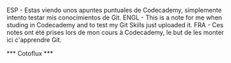 ESP - Estas viendo unos apuntes puntuales de Codecademy, simplemente intento testar mis conocimientos de Git.
ENGL - This is a note for me when studing in Codecademy and to test my Git Skills just uploaded it. 
FRA - Ces notes ont été prises lors de mon cours à Codecademy, le but de les monter ici c'apprendre Git.

*** Cotoflux ***
